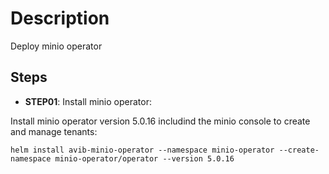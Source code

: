 # Description
Deploy minio operator

## Steps

- **STEP01**: Install minio operator:

Install minio operator version 5.0.16 includind the minio console to create and manage tenants:
```
helm install avib-minio-operator --namespace minio-operator --create-namespace minio-operator/operator --version 5.0.16
```